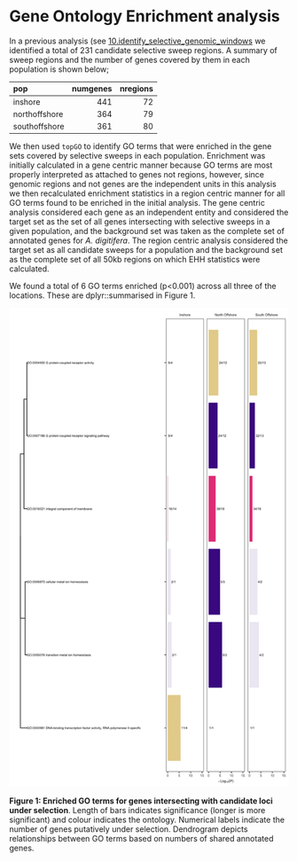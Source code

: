 Gene Ontology Enrichment analysis
================

In a previous analysis (see
[10.identify\_selective\_genomic\_windows](10.identify_selective_genomic_windows.md)
we identified a total of 231 candidate selective sweep regions. A
summary of sweep regions and the number of genes covered by them in each
population is shown below;

| pop           | numgenes | nregions |
|:--------------|---------:|---------:|
| inshore       |      441 |       72 |
| northoffshore |      364 |       79 |
| southoffshore |      361 |       80 |

We then used `topGO` to identify GO terms that were enriched in the gene
sets covered by selective sweeps in each population. Enrichment was
initially calculated in a gene centric manner because GO terms are most
properly interpreted as attached to genes not regions, however, since
genomic regions and not genes are the independent units in this analysis
we then recalculated enrichment statistics in a region centric manner
for all GO terms found to be enriched in the initial analysis. The gene
centric analysis considered each gene as an independent entity and
considered the target set as the set of all genes intersecting with
selective sweeps in a given population, and the background set was taken
as the complete set of annotated genes for *A. digitifera*. The region
centric analysis considered the target set as all candidate sweeps for a
population and the background set as the complete set of all 50kb
regions on which EHH statistics were calculated.

We found a total of 6 GO terms enriched (p&lt;0.001) across all three of
the locations. These are dplyr::summarised in Figure 1.

<img src="11.GO_enrichment_files/figure-gfm/unnamed-chunk-7-1.png" width="672" />

**Figure 1: Enriched GO terms for genes intersecting with candidate loci
under selection**. Length of bars indicates significance (longer is more
significant) and colour indicates the ontology. Numerical labels
indicate the number of genes putatively under selection. Dendrogram
depicts relationships between GO terms based on numbers of shared
annotated genes.
